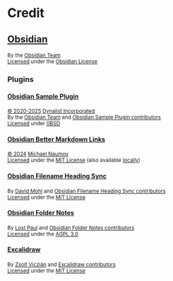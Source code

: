 # Credit

## [Obsidian][obsidian]

<sup>By the [Obsidian Team][obsidian-team]</sup>\
<sup>[Licensed][obsidian-license-notice] under the [Obsidian License][obsidian-license]</sup>

### Plugins

#### [Obsidian Sample Plugin][sample-plugin]

<sup>[&copy; 2020-2025][sample-plugin-copyright-notice] [Dynalist Incorporated][sample-plugin-author]</sup>\
<sup>By the [Obsidian Team][sample-plugin-creator] and [Obsidian Sample Plugin contributors][sample-plugin-contributors]</sup>\
<sup>[Licensed][sample-plugin-license-notice] under [0BSD][sample-plugin-license]</sup>

#### [Obsidian Better Markdown Links][better-markdown-links]

<sup>[&copy; 2024][better-markdown-links-copyright-notice] [Michael Naumov][better-markdown-links-author]</sup>\
<sup>[Licensed][better-markdown-links-license-notice] under the [MIT License][better-markdown-links-license] (also available [locally][mit-license])</sup>

#### [Obsidian Filename Heading Sync][filename-heading-sync]

<sup>By [David Mohl][filename-heading-sync-author] and [Obsidian Filename Heading Sync contributors][filename-heading-sync-contributors]</sup>\
<sup>[Licensed][filename-heading-sync-license-notice] under the [MIT License][mit-license]</sup>

#### [Obsidian Folder Notes][folder-notes]

<sup>By [Lost Paul][folder-notes-author] and [Obsidian Folder Notes contributors][folder-notes-contributors]</sup>\
<sup>[Licensed][folder-notes-license-notice] under the [AGPL 3.0][folder-notes-license]</sup>

#### [Excalidraw][excalidraw]

<sup>By [Zsolt Viczián][excalidraw-author] and [Excalidraw contributors][excalidraw-contributors]</sup>\
<sup>[Licensed][excalidraw-license-notice] under the [MIT License][mit-license]</sup>

<!-- Link aliases -->

[obsidian]: https://obsidian.md
[obsidian-team]: https://obsidian.md/about
[obsidian-license-notice]: https://obsidian.md/license
[obsidian-license]: https://obsidian.md/terms

[sample-plugin]: https://github.com/obsidianmd/obsidian-sample-plugin/tree/6d09ce3e39c4e48d756d83e7b51583676939a5a7
[sample-plugin-copyright-notice]: https://github.com/obsidianmd/obsidian-sample-plugin/blob/6d09ce3e39c4e48d756d83e7b51583676939a5a7/LICENSE#L1
[sample-plugin-author]: https://dynalist.io/
[sample-plugin-license-notice]: https://github.com/obsidianmd/obsidian-sample-plugin/tree/6d09ce3e39c4e48d756d83e7b51583676939a5a7?tab=License-1-ov-file
[sample-plugin-license]: https://github.com/obsidianmd/obsidian-sample-plugin/blob/6d09ce3e39c4e48d756d83e7b51583676939a5a7/LICENSE
[sample-plugin-creator]: https://obsidian.md/about
[sample-plugin-contributors]: https://github.com/obsidianmd/obsidian-sample-plugin/graphs/contributors

[folder-notes]: https://github.com/LostPaul/obsidian-folder-notes/tree/1.7.35
[folder-notes-author]: https://github.com/LostPaul
[folder-notes-contributors]: https://github.com/LostPaul/obsidian-folder-notes/graphs/contributors
[folder-notes-license-notice]: https://github.com/LostPaul/obsidian-folder-notes/tree/1.7.35?tab=License-1-ov-file
[folder-notes-license]: https://github.com/LostPaul/obsidian-folder-notes/blob/1.7.35/LICENSE

[excalidraw]: https://github.com/zsviczian/obsidian-excalidraw-plugin/tree/2.9.2
[excalidraw-author]: https://www.zsolt.blog/
[excalidraw-contributors]: https://github.com/zsviczian/obsidian-excalidraw-plugin/graphs/contributors
[excalidraw-license-notice]: https://github.com/zsviczian/obsidian-excalidraw-plugin/blob/2.9.2/package.json#L23

[filename-heading-sync]: https://github.com/dvcrn/obsidian-filename-heading-sync/tree/1.9.3
[filename-heading-sync-author]: https://david.coffee/
[filename-heading-sync-contributors]: https://github.com/dvcrn/obsidian-filename-heading-sync/graphs/contributors
[filename-heading-sync-license-notice]: https://github.com/dvcrn/obsidian-filename-heading-sync/blob/1.9.3/README.md?plain=1#L39

[better-markdown-links]: https://github.com/mnaoumov/obsidian-better-markdown-links/tree/2.10.18
[better-markdown-links-copyright-notice]: https://github.com/mnaoumov/obsidian-better-markdown-links/blob/2.10.18/LICENSE#L3
[better-markdown-links-author]: https://mnaoumov.wordpress.com/
[better-markdown-links-contributors]: https://github.com/mnaoumov/obsidian-better-markdown-links/graphs/contributors
[better-markdown-links-license-notice]: https://github.com/mnaoumov/obsidian-better-markdown-links/tree/2.10.18?tab=License-1-ov-file
[better-markdown-links-license]: https://github.com/mnaoumov/obsidian-better-markdown-links/blob/2.10.18/LICENSE

<!-- Generic licenses -->

[mit-license]: ./assets/text/licenses/LICENSE-MIT
